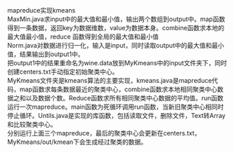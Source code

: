 mapreduce实现kmeans    
MaxMin.java求input中的最大值和最小值，输出两个数组到output中。map函数得到一条数据，返回key为数据维数，value为数据本身。combine函数求本地的最大值最小值，reduce 函数得到全局的最大值和最小值    
Norm.java对数据进行归一化，输入是input，同时读取output中的最大值和最小值，结果输出到output1中。    
把output1中的结果重命名为wine.data放到MyKmeans中的input文件夹下，同时创建centers.txt手动指定初始聚类中心。    
MyKmeans文件夹是kmeans算法的主要实现，kmeans.java是mapreduce代码，map函数求每条数据最近的聚类中心，combine函数求本地相同聚类中心数据之和以及数据个数。Reduce函数求所有相同聚类中心数据的平均值。run函数运行一次mapreduce。main函数为死循环调用run函数，当新旧聚类中心相同时停止循环。Untils.java是实现的库函数，包括读取文件，删除文件，Text转Array和比较聚类中心。    
分别运行上面三个mapreduce，最后的聚类中心会更新在centers.txt，MyKmeans/out/kmean下会生成经过聚类的数据。
